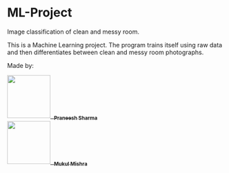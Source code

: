 # ML-Project
Image classification of clean and messy room.

This is a Machine Learning project. The program trains itself using raw data and then differentiates between clean and messy room photographs.

Made by:
<tr>
  <td align="center"><a href="https://github.com/Praneesh-Sharma"><kbd><img src="https://avatars3.githubusercontent.com/Praneesh-Sharma?size=100" width="100px;" alt=""/>
  </kbd><sub><b>Praneesh Sharma</b></sub></a><br /></td>
  
  <td align="center"><a href="https://github.com/bing-chilling"><kbd><img src="https://avatars3.githubusercontent.com/bing-chilling?size=100" width="100px;" alt=""/>
  </kbd><sub><b>Mukul Mishra</b></sub></a><br /></td>
</tr>

